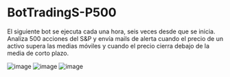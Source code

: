 # BotTradingS-P500
El siguiente bot se ejecuta cada una hora, seis veces desde que se inicia. Analiza 500 acciones del S&amp;P y envía mails de alerta cuando el precio de un activo supera las medias móviles y cuando el precio cierra debajo de la media de corto plazo.

  ![image](https://user-images.githubusercontent.com/61483278/127152054-2bd6db5d-21f4-4839-b06f-73f7fe2aad96.png)
  ![image](https://user-images.githubusercontent.com/61483278/127152111-8cdded5a-5ab6-42f7-a60b-304ec2839e42.png)
  ![image](https://user-images.githubusercontent.com/61483278/127152131-1760f0f4-1538-402e-a823-5bc8e931924a.png)

